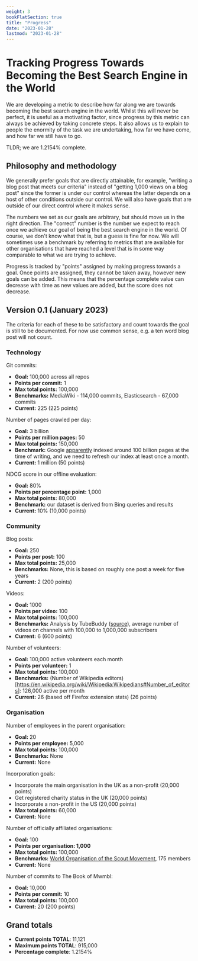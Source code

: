 ```yaml
---
weight: 3
bookFlatSection: true
title: "Progress"
date: "2023-01-28"
lastmod: "2023-01-28"
---
```


# Tracking Progress Towards Becoming the Best Search Engine in the World

We are developing a metric to describe how far along we are towards
becoming the best search engine in the world. Whilst this will never
be perfect, it is useful as a motivating factor, since progress by
this metric can always be achieved by taking concrete steps. It also
allows us to explain to people the enormity of the task we are
undertaking, how far we have come, and how far we still have to go.

TLDR; we are 1.2154% complete.

## Philosophy and methodology

We generally prefer goals that are directly attainable, for example,
"writing a blog post that meets our criteria" instead of "getting
1,000 views on a blog post" since the former is under our control
whereas the latter depends on a host of other conditions outside our
control. We will also have goals that are outside of our direct
control where it makes sense.

The numbers we set as our goals are arbitrary, but should move us in
the right direction. The "correct" number is the number we expect to
reach once we achieve our goal of being the best search engine in the
world. Of course, we don't know what that is, but a guess is fine for
now. We will sometimes use a benchmark by referring to metrics that
are available for other organisations that have reached a level that
is in some way comparable to what we are trying to achieve.

Progress is tracked by "points" assigned by making progress towards a
goal. Once points are assigned, they cannot be taken away, however new
goals can be added. This means that the percentage complete value can
decrease with time as new values are added, but the score does not
decrease.

## Version 0.1 (January 2023)

The criteria for each of these to be satisfactory and count towards
the goal is still to be documented. For now use common sense, e.g. a
ten word blog post will not count.

### Technology

Git commits:
 - **Goal:** 100,000 across all repos
 - **Points per commit:** 1
 - **Max total points:** 100,000
 - **Benchmarks:** MediaWiki - 114,000 commits, Elasticsearch - 67,000 commits
 - **Current:** 225 (225 points)

Number of pages crawled per day:
 - **Goal:** 3 billion
 - **Points per million pages:** 50
 - **Max total points:** 150,000
 - **Benchmark:** Google
   [apparently](https://www.kevin-indig.com/googles-index-is-smaller-than-we-think-and-might-not-grow-at-all/)
   indexed around 100 billion pages at the time of writing, and we
   need to refresh our index at least once a month.
 - **Current:** 1 million (50 points)

NDCG score in our offline evaluation:
 - **Goal:** 80%
 - **Points per percentage point:** 1,000
 - **Max total points:** 80,000
 - **Benchmark:** our dataset is derived from Bing queries and results
 - **Current:** 10% (10,000 points)

### Community

Blog posts:
 - **Goal:** 250
 - **Points per post:** 100
 - **Max total points:** 25,000
 - **Benchmarks:** None, this is based on roughly one post a week for five years
 - **Current:** 2 (200 points)

Videos:
 - **Goal:** 1000
 - **Points per video:** 100
 - **Max total points:** 100,000
 - **Benchmarks:** Analysis by TubeBuddy
   ([source](https://www.youtube.com/watch?v=OaPEiSSmn-A)), average
   number of videos on channels with 100,000 to 1,000,000 subscribers
 - **Current:** 6 (600 points)

Number of volunteers:
 - **Goal:** 100,000 active volunteers each month
 - **Points per volunteer:** 1
 - **Max total points:** 100,000
 - **Benchmarks:** (Number of Wikipedia
   editors)[https://en.wikipedia.org/wiki/Wikipedia:Wikipedians#Number_of_editors]:
   126,000 active per month
 - **Current:** 26 (based off Firefox extension stats) (26 points)

### Organisation

Number of employees in the parent organisation:
 - **Goal:** 20
 - **Points per employee:** 5,000
 - **Max total points:** 100,000
 - **Benchmarks:** None
 - **Current:** None
 
Incorporation goals:
 - Incorporate the main organisation in the UK as a non-profit (20,000 points)
 - Get registered charity status in the UK (20,000 points)
 - Incorporate a non-profit in the US (20,000 points)
 - **Max total points:** 60,000
 - **Current:** None

Number of officially affiliated organisations:
 - **Goal:** 100
 - **Points per organisation: 1,000**
 - **Max total points:** 100,000
 - **Benchmarks:** [World Organisation of the Scout
   Movement](https://en.wikipedia.org/wiki/List_of_World_Organization_of_the_Scout_Movement_members),
   175 members
 - **Current:** None

Number of commits to The Book of Mwmbl:
 - **Goal:** 10,000
 - **Points per commit:** 10
 - **Max total points:** 100,000
 - **Current:** 20 (200 points)

## Grand totals

 - **Current points TOTAL**: 11,121
 - **Maximum points TOTAL**: 915,000
 - **Percentage complete**: 1.2154%
